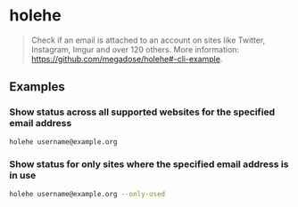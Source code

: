# holehe

> Check if an email is attached to an account on sites like Twitter, Instagram, Imgur and over 120 others. More information: <https://github.com/megadose/holehe#-cli-example>.

## Examples

### Show status across all supported websites for the specified email address

```bash
holehe username@example.org
```

### Show status for only sites where the specified email address is in use

```bash
holehe username@example.org --only-used
```
